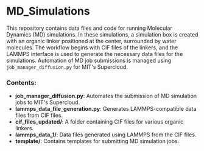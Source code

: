 # MD_Simulations

This repository contains data files and code for running Molecular Dynamics (MD) simulations. In these simulations, a simulation box is created with an organic linker positioned at the center, surrounded by water molecules. The workflow begins with CIF files of the linkers, and the LAMMPS interface is used to generate the necessary data files for the simulations. Automation of MD job submissions is managed using `job_manager_diffusion.py` for MIT's Supercloud.

### Contents:

- **job_manager_diffusion.py**: Automates the submission of MD simulation jobs to MIT's Supercloud.
- **lammps_data_file_generation.py**: Generates LAMMPS-compatible data files from CIF files.
- **cif_files_updated/**: A folder containing CIF files for various organic linkers.
- **lammps_data_1/**: Data files generated using LAMMPS from the CIF files.
- **template/**: Contains templates for submitting MD simulation jobs.

